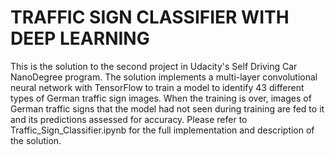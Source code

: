 # TRAFFIC SIGN CLASSIFIER WITH DEEP LEARNING
This is the solution to the second project in Udacity's Self Driving Car NanoDegree program. The solution implements a multi-layer convolutional neural network with TensorFlow to train a model to identify 43 different types of German traffic sign images. When the training is over, images of German traffic signs that the model had not seen during training are fed to it and its predictions assessed for accuracy. Please refer to Traffic_Sign_Classifier.ipynb for the full implementation and description of the solution.